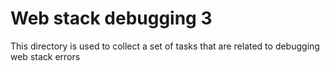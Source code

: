 # Web stack debugging 3

This directory is used to collect a set of tasks that are related to debugging web stack errors
